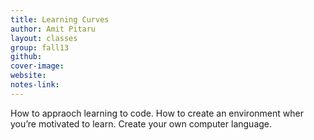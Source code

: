 ```yaml
---
title: Learning Curves
author: Amit Pitaru
layout: classes
group: fall13
github:
cover-image:
website:
notes-link:
---
```

How to appraoch learning to code. How to create an environment wher you’re motivated to learn. Create your own computer language.